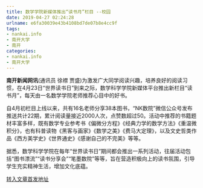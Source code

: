 ```yaml
---
title: 数学学院新媒体推出“读书月”栏目 --校园
date: 2019-04-27 02:24:28
urlname: e6fa30039e43b4108bd7de07b8e4cc9f
tags: 
- nankai.info
- 南开大学
- 南开
categories:
- nankai.info
- 南开大学
---
```


**南开新闻网讯**(通讯员 徐襟 贾盛)为激发广大同学阅读兴趣，培养良好的阅读习惯，在4月23日“世界读书日”到来之际，数学科学学院新媒体平台推出新栏目“读书月”，每天由一名数学学院老师推荐心目中的好书。

自4月初栏目上线以来，共有16名老师分享38本图书，“NK数院”微信公众号发布推送共计22期，累计阅读量接近2000人次，点赞数超过50。活动中推荐的书籍题材丰富多样，既有数学专业参考书《偏微分方程》《经典力学的数学方法》《重温微积分》，也有科普读物《黑客与画家》《数学之美》《费马大定理》，以及文史哲类作品《西方美学史》《世界通史》《感谢自己的不完美》等等。

据悉，数学科学学院在每年“世界读书日”期间都会推出一系列活动，往届活动包括“图书漂流”“读书分享会”“笔墨数院”等等，旨在营造积极向上的读书氛围，引导学生充实精神生活，增加文化底蕴。

[转入文章首发地址](http://news.nankai.edu.cn/qqxy/system/2019/04/24/000446954.shtml)